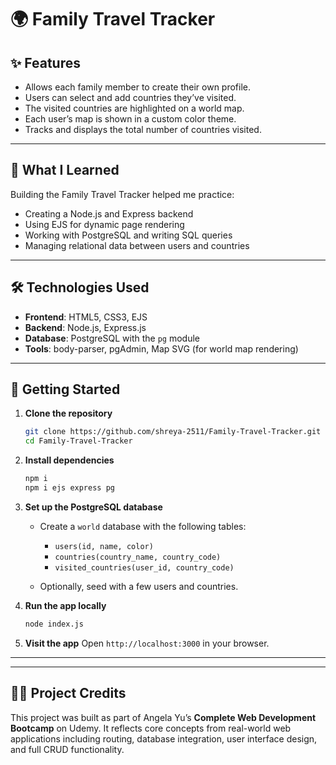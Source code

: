 # 🌍 Family Travel Tracker


## ✨ Features

* Allows each family member to create their own profile.
* Users can select and add countries they’ve visited.
* The visited countries are highlighted on a world map.
* Each user’s map is shown in a custom color theme.
* Tracks and displays the total number of countries visited.

---

## 🧠 What I Learned
Building the Family Travel Tracker helped me practice:
* Creating a Node.js and Express backend
* Using EJS for dynamic page rendering
* Working with PostgreSQL and writing SQL queries
* Managing relational data between users and countries

---

## 🛠 Technologies Used

* **Frontend**: HTML5, CSS3, EJS
* **Backend**: Node.js, Express.js
* **Database**: PostgreSQL with the `pg` module
* **Tools**: body-parser, pgAdmin, Map SVG (for world map rendering)

---

## 🚀 Getting Started

1. **Clone the repository**

   ```bash
   git clone https://github.com/shreya-2511/Family-Travel-Tracker.git
   cd Family-Travel-Tracker
   ```

2. **Install dependencies**

   ```bash
   npm i
   npm i ejs express pg
   ```

3. **Set up the PostgreSQL database**

   * Create a `world` database with the following tables:

     * `users(id, name, color)`
     * `countries(country_name, country_code)`
     * `visited_countries(user_id, country_code)`
   * Optionally, seed with a few users and countries.

4. **Run the app locally**

   ```bash
   node index.js
   ```

5. **Visit the app**
   Open `http://localhost:3000` in your browser.

---
---

## 👩‍💼 Project Credits

This project was built as part of Angela Yu’s **Complete Web Development Bootcamp** on Udemy. It reflects core concepts from real-world web applications including routing, database integration, user interface design, and full CRUD functionality.
